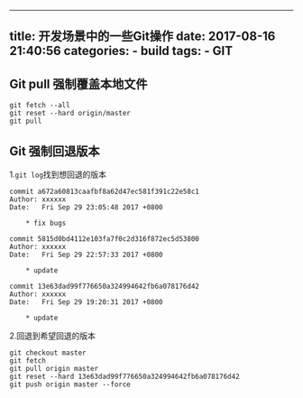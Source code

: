 
---
title: 开发场景中的一些Git操作
date: 2017-08-16 21:40:56
categories:
    - build
tags: 
    - GIT
---

## Git pull 强制覆盖本地文件
<!--more-->
```angular2html
git fetch --all  
git reset --hard origin/master 
git pull
```

## Git 强制回退版本

1.``git log``找到想回退的版本

```angularjs
commit a672a60813caafbf8a62d47ec581f391c22e58c1
Author: xxxxxx
Date:   Fri Sep 29 23:05:48 2017 +0800

    * fix bugs

commit 5815d0bd4112e103fa7f0c2d316f872ec5d53800
Author: xxxxxx
Date:   Fri Sep 29 22:57:33 2017 +0800

    * update

commit 13e63dad99f776650a324994642fb6a078176d42
Author: xxxxxx
Date:   Fri Sep 29 19:20:31 2017 +0800

    * update

```
2.回退到希望回退的版本
```angularjs
git checkout master
git fetch
git pull origin master
git reset --hard 13e63dad99f776650a324994642fb6a078176d42
git push origin master --force
```

